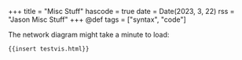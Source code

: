+++
title = "Misc Stuff"
hascode = true
date = Date(2023, 3, 22)
rss = "Jason Misc Stuff"
+++
@def tags = ["syntax", "code"]

The network diagram might take a minute to load:


~~~
{{insert testvis.html}}
~~~